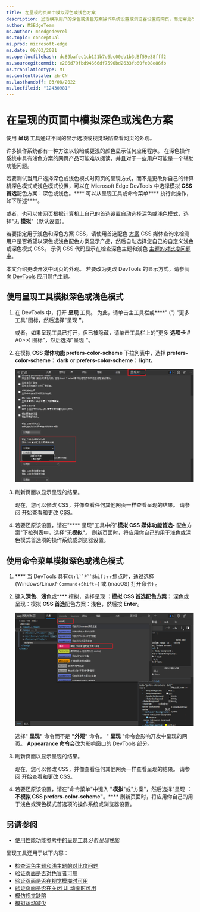 ```yaml
---
title: 在呈现的页面中模拟深色或浅色方案
description: 呈现模拟用户的深色或浅色方案操作系统设置或浏览器设置的网页，而无需更改你自己的计算机设置。  将 CSS 媒体查询与 DevTools 呈现选项一起用于 prefers-color-scheme。
author: MSEdgeTeam
ms.author: msedgedevrel
ms.topic: conceptual
ms.prod: microsoft-edge
ms.date: 08/03/2021
ms.openlocfilehash: dc89bafec1cb121b7d6bc00eb1b3d8f59e38fff2
ms.sourcegitcommit: e286d79fbd94666df7596bd2633fb60fe08e86fb
ms.translationtype: MT
ms.contentlocale: zh-CN
ms.lasthandoff: 03/08/2022
ms.locfileid: "12430981"
---
```

# <a name="emulate-dark-or-light-schemes-in-the-rendered-page"></a>在呈现的页面中模拟深色或浅色方案

使用 **呈现** 工具通过不同的显示选项或视觉缺陷查看网页的外观。

许多操作系统都有一种方法以较暗或更浅的颜色显示任何应用程序。  在深色操作系统中具有浅色方案的网页产品可能难以阅读，并且对于一些用户可能是一个辅助功能问题。

若要测试当用户选择深色或浅色模式时网页的呈现方式，而不是更改你自己的计算机深色模式或浅色模式设置，可以在 Microsoft Edge DevTools 中选择模拟 **CSS 首选**配色方案：深色或浅色。****  可以从呈现工具或命令菜单**** 执行此操作，如下所述****。

或者，也可以使网页根据计算机上自己的首选设置自动选择深色或浅色模式，选择"无 **模拟**"（默认设置）。

若要指定用于浅色和深色方案 CSS，请使用首选配色 [方案](https://developer.mozilla.org/docs/Web/CSS/@media/prefers-color-scheme) CSS 媒体查询来检测用户是否希望以深色或浅色配色方案显示产品，然后自动选择您自己的自定义浅色或深色模式 CSS。  示例 CSS 代码显示在检查深色主题和浅色 [主题的对比度问题中](test-dark-mode.md)。

本文介绍更改开发中网页的外观。  若要改为更改 DevTools 的显示方式，请参阅 [向 DevTools 应用颜色主题](../customize/theme.md)。


<!-- ====================================================================== -->
## <a name="emulating-dark-or-light-mode-using-the-rendering-tool"></a>使用呈现工具模拟深色或浅色模式

1. 在 DevTools 中，打开 **呈现** 工具。  为此，请单击主工具栏或****" (") "更多工具"图标，然后选择"呈现 **"**。

   或者，如果呈现工具已打开，但已被隐藏，请单击工具栏上的"更多 **选项卡 #** A0>>) 图标"，然后选择"呈现 **"**。

1. 在模拟 **CSS 媒体功能 prefers-color-scheme** 下拉列表中，选择 **prefers-color-scheme： dark** or **prefers-color-scheme： light**。

   ![使用呈现工具模拟深色或浅色模式。](../media/css-elements-styles-qs-simulated-light-mode.msft.png)

1. 刷新页面以显示呈现的结果。

   现在，您可以修改 CSS，并像查看任何其他网页一样查看呈现的结果。  请参阅 [开始查看和更改 CSS](../css/index.md)。

1. 若要还原该设置，请在"**** 呈现"工具中的"**模拟 CSS 媒体功能首选-** 配色方案"下拉列表中，选择"无**模拟"**。  刷新页面时，将应用你自己的用于浅色或深色模式首选项的操作系统或浏览器设置。


<!-- ====================================================================== -->
## <a name="emulating-dark-or-light-mode-using-the-command-menu"></a>使用命令菜单模拟深色或浅色模式

1. **** 当 DevTools 具有`Ctrl``P``Shift`++焦点时，通过选择 (Windows/Linux`P` `Command`+`Shift`+) 或 (macOS) 打开命令) 。

1. 键入**深色**、**浅**色或**** 模拟，选择呈现 **：模拟 CSS 首选配色方案：** 深色或呈现：模拟 **CSS 首选**配色方案：浅色，然后按 **Enter**。

   ![使用命令菜单上的"呈现：模拟 CSS 首选配色方案"命令模拟深色或浅色模式。](../media/css-console-command-menu-rendering.msft.png)

   选择" **呈现"** 命令而不是 **"外观"** 命令。  " **呈现** "命令会影响开发中呈现的网页。  **Appearance 命令**会改为影响窗口的 DevTools 部分。

1. 刷新页面以显示呈现的结果。

   现在，您可以修改 CSS，并像查看任何其他网页一样查看呈现的结果。  请参阅 [开始查看和更改 CSS](../css/index.md)。

1. 若要还原该设置，请在"命令菜单"中键入 **"模拟**"或"方案"，然后选择"呈现 **：不模拟 CSS prefers-color-scheme"**。****  刷新页面时，将应用你自己的用于浅色或深色模式首选项的操作系统或浏览器设置。


<!-- ====================================================================== -->
## <a name="see-also"></a>另请参阅

* [使用性能功能参考中的呈现工具](../evaluate-performance/reference.md#analyze-rendering-performance-with-the-rendering-tool)_分析呈现性能_

呈现工具还用于以下内容：

* [检查深色主题和浅主题的对比度问题](test-dark-mode.md)
* [验证页面是否对色盲者可用](test-color-blindness.md)
* [验证页面是否在视觉模糊时可用](test-blurred-vision.md)
* [验证页面是否在关闭 UI 动画时可用](test-reduced-ui-motion.md)
* [模仿视觉缺陷](emulate-vision-deficiencies.md)
* [模拟运动减少](reduced-motion-simulation.md)
